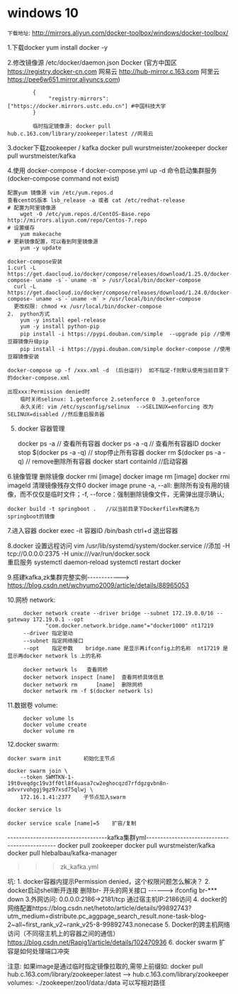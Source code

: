 # windows 10

`下载地址`: http://mirrors.aliyun.com/docker-toolbox/windows/docker-toolbox/

1.下载docker  yum install docker -y

2.修改镜像源   /etc/docker/daemon.json Docker  (官方中国区  https://registry.docker-cn.com
                                                网易云 http://hub-mirror.c.163.com
                                                阿里云 https://pee6w651.mirror.aliyuncs.com)

            {
                 "registry-mirrors": ["https://docker.mirrors.ustc.edu.cn"] #中国科技大学
            }

            临时指定镜像源: docker pull hub.c.163.com/library/zookeeper:latest //网易云

3.docker下载zookeeper / kafka
docker pull  wurstmeister/zookeeper
docker pull  wurstmeister/kafka


4.使用 docker-compose -f docker-compose.yml up -d 命令启动集群服务  (docker-compose command not exist)

    配置yum 镜像源 vim /etc/yum.repos.d
    查看centOS版本 lsb_release -a 或者 cat /etc/redhat-release
    # 配置为阿里镜像源
        wget -O /etc/yum.repos.d/CentOS-Base.repo http://mirrors.aliyun.com/repo/Centos-7.repo
    # 设置缓存
        yum makecache
    # 更新镜像配置，可以看到阿里镜像源
        yum -y update

    docker-compose安装
    1.curl -L https://get.daocloud.io/docker/compose/releases/download/1.25.0/docker-compose-`uname -s`-`uname -m` > /usr/local/bin/docker-compose
      curl -L https://get.daocloud.io/docker/compose/releases/download/1.24.0/docker-compose-`uname -s`-`uname -m` > /usr/local/bin/docker-compose
      更改权限: chmod +x /usr/local/bin/docker-compose
    2.  python方式
        yum -y install epel-release
        yum -y install python-pip
        pip install -i https://pypi.douban.com/simple  --upgrade pip //使用豆瓣镜像升级pip
        pip install -i https://pypi.douban.com/simple docker-compose //使用豆瓣镜像安装

    docker-compose up -f /xxx.xml -d  (后台运行)  如不指定-f则默认使用当前目录下的docker-compose.xml

    出现xxx:Permission denied时
        临时关闭selinux: 1.getenforce 2.setenforce 0  3.getenforce
        永久关闭: vim /etc/sysconfig/selinux  -->SELINUX=enforcing 改为 SELINUX=disabled //然后重启服务器

5.  docker 容器管理

    docker ps -a // 查看所有容器
    docker ps -a -q // 查看所有容器ID
    docker stop $(docker ps -a -q) //  stop停止所有容器
    docker  rm $(docker ps -a -q) //   remove删除所有容器
    docker start containId        //启动容器


6.镜像管理
    删除镜像
        docker rmi [image]
        docker image rm [image]
        docker rmi imageId
    清理镜像残存文件0
        docker image prune -a, --all: 删除所有没有用的镜像，而不仅仅是临时文件；-f, --force：强制删除镜像文件，无需弹出提示确认;

    docker build -t springboot .   //以当前目录下Dockerfilex构建名为springboot的镜像


7.进入容器
    docker exec -it 容器ID /bin/bash
    ctrl+d 退出容器


8.docker 设置远程访问
    vim /usr/lib/systemd/system/docker.service //添加 -H tcp://0.0.0.0:2375 -H unix:///var/run/docker.sock \
    重启服务
    systemctl daemon‐reload
    systemctl restart docker

9.搭建kafka,zk集群完整实例------------> https://blog.csdn.net/wchyumo2009/article/details/88965053


10.网桥 network:

         docker network create --driver bridge --subnet 172.19.0.0/16 --gateway 172.19.0.1 --opt
                "com.docker.network.bridge.name"="docker1000" nt17219
         --driver 指定驱动
         --subnet 指定网络接口
         --opt    指定参数    bridge.name 是显示再ifconfig上的名称  nt17219 是显示再docker network ls 上的名称

         docker network ls   查看网桥
         docker network inspect [name]  查看网桥具体信息
         docker network rm      [name]  删除网桥
         docker network rm -f $(docker network ls)

11.数据卷 volume:

         docker volume ls
         docker volume create
         docker volume rm


12.docker swarm:

    docker swarm init       初始化主节点

    docker swarm join \
        --token SWMTKN-1-19t0veqdgc19v3ff0tl8f4uasa7cw2eghocqzd7rfdgzgvbn8n-advvrvohggj9gz97xsd75qlwj \
        172.16.1.41:2377    子节点加入swarm

    docker service ls

    docker service scale [name]=5    扩容/复制


-----------------------------------kafka集群yml----------------------------------------------
docker pull zookeeper
docker pull wurstmeister/kafka
docker pull hlebalbau/kafka-manager

>>> zk_kafka.yml


坑:  1. docker容器内提示Permission denied，这个权限问题怎么解决？
    2. docker启动shell断开连接
        删除br- 开头的网关接口  ------> ifconfig br-*** down
    3.外网访问:
        0.0.0.0:2186->2181/tcp
        通过宿主机IP:2186访问
    4. docker的网络配置https://blog.csdn.net/hetoto/article/details/99892743?utm_medium=distribute.pc_aggpage_search_result.none-task-blog-2~all~first_rank_v2~rank_v25-8-99892743.nonecase
    5. Docker的跨主机网络访问（不同宿主机上的容器之间的通信）https://blog.csdn.net/Rapig1/article/details/102470936
    6. docker swarm 扩容是如何处理端口冲突

注意:   如果image是通过临时指定镜像拉取的,需带上前缀如: docker pull hub.c.163.com/library/zookeeper:latest --> hub.c.163.com/library/zookeeper
       volumes: -./zookeeper/zoo1/data:/data 可以写相对路径